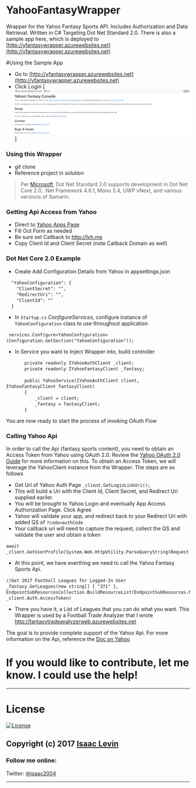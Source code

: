 # YahooFantasyWrapper

Wrapper for the Yahoo Fantasy Sports API. Includes Authorization and Data Retrieval. Written in C# Targeting Dot Net Standard 2.0. There is also a sample app here, which is deployed to [http://yfantasywrapper.azurewebsites.net](http://yfantasywrapper.azurewebsites.net)

#Using the Sample App
- Go to [http://yfantasywrapper.azurewebsites.net](http://yfantasywrapper.azurewebsites.net)
- Click Login
[![Login](_static/landingpage.png)]

### Using this Wrapper
- git clone
- Reference project in solution

> Per [Microsoft](https://docs.microsoft.com/dotnet/standard/net-standard), Dot Net Standard 2.0 supports development in Dot Net Core 2.0, .Net Framework 4.6.1, Mono 5.4, UWP vNext, and various versions of Xamarin. 

### Getting Api Access from Yahoo
- Direct to [Yahoo Apps Page](https://developer.yahoo.com/apps/)
- Fill Out Form as needed
- Be sure set Callback to http://lvh.me
- Copy Client Id and Client Secret (note Callback Domain as well)

### Dot Net Core 2.0 Example
- Create Add Configuration Details from Yahoo in appsettings.json
````
  "YahooConfiguration": {
    "ClientSecret": "",
    "RedirectUri": "",
    "ClientId": ""
  }  
````
- In `Startup.cs` *ConfigureServices*, configure instance of `YahooConfiguration` class to use throughout application

````
 services.Configure<YahooConfiguration>(Configuration.GetSection("YahooConfiguration"));
 ````
 
 - In Service you want to Inject Wrapper into, build controller
 
 ````
        private readonly IYahooAuthClient _client;
        private readonly IYahooFantasyClient _fantasy;

        public YahooService(IYahooAuthClient client, IYahooFantasyClient fantasyClient)
        {
            _client = client;
            _fantasy = fantasyClient;
        }
 ````
 
 You are now ready to start the process of invoking OAuth Flow
 
 ### Calling Yahoo Api
 
 In order to call the Api (fantasy sports content), you need to obtain an Access Token from Yahoo using OAuth 2.0. Review the [Yahoo OAuth 2.0 Guide](https://developer.yahoo.com/oauth2/guide/) for more information on this. To obtain an Access Token, we will leverage the YahooClient instance from the Wrapper. The steps are as follows
 
 - Get Url of Yahoo Auth Page
 `_client.GetLoginLinkUri();`
 - This will build a Uri with the Client Id, Client Secret, and Redirect Uri supplied eariler.
 - You will be brought to Yahoo Login and eventually App Access Authorization Page. Click Agree
 - Yahoo will validate your app, and redirect back to your Redirect Uri with added QS of `?code=authCode`
 - Your callback uri will need to capture the request, collect the QS and validate the user and obtain a token
 
 ````
 await _client.GetUserProfile(System.Web.HttpUtility.ParseQueryString(Request.QueryString.Value));
 ````
 - At this point, we have everthing we need to call the Yahoo Fantasy Sports Api. 
 ````
 //Get 2017 Football Leagues for Logged-In User
_fantasy.GetLeagues(new string[] { "371" }, EndpointSubResourcesCollection.BuildResourceList(EndpointSubResources.MetaData), _client.Auth.AccessToken)
 ````
 - There you have it, a List of Leagues that you can do what you want. This Wrapper is used by a Football Trade Analyzer that I wrote
 http://fantasytradeanalyzerweb.azurewebsites.net
 
 
 The goal is to provide complete support of the Yahoo Api. For more information on the Api, reference the [Doc on Yahoo](https://developer.yahoo.com/fantasysports/guide/)
 
 # If you would like to contribute, let me know. I could use the help!
 
 ----

# License

[![License](https://img.shields.io/badge/License-Apache%202.0-blue.svg)](https://opensource.org/licenses/Apache-2.0)

Copyright (c) 2017 [Isaac Levin](https://github.com/isaac2004)
----
 
 ### Follow me online:

Twitter: [@isaac2004](http://twitter.com/isaac2004)

----
 
 
